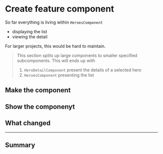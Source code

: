 # Create feature component

So far everything is living within `HeroesComponent`
- displaying the list
- viewing the detail

For larger projects, this would be hard to maintain.

> This section splits up large components to smaller specified subcomponents.
> This will ends up with
> 1. `HeroDetailComponent` present the details of a selected hero
> 2. `HeroesComponent` presenting the list

## Make the component

## Show the componenyt

## What changed

---

## Summary
